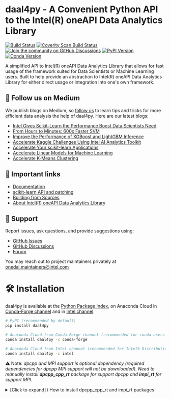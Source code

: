 # daal4py - A Convenient Python API to the Intel(R) oneAPI Data Analytics Library
[![Build Status](https://dev.azure.com/daal/daal4py/_apis/build/status/CI?branchName=master)](https://dev.azure.com/daal/daal4py/_build/latest?definitionId=9&branchName=master)
[![Coverity Scan Build Status](https://scan.coverity.com/projects/21716/badge.svg)](https://scan.coverity.com/projects/daal4py)
[![Join the community on GitHub Discussions](https://badgen.net/badge/join%20the%20discussion/on%20github/black?icon=github)](https://github.com/IntelPython/daal4py/discussions)
[![PyPI Version](https://img.shields.io/pypi/v/daal4py)](https://pypi.org/project/daal4py/)
[![Conda Version](https://img.shields.io/conda/vn/conda-forge/daal4py)](https://anaconda.org/conda-forge/daal4py)


A simplified API to Intel(R) oneAPI Data Analytics Library that allows for fast usage of the framework suited for Data Scientists or Machine Learning users.  Built to help provide an abstraction to Intel(R) oneAPI Data Analytics Library for either direct usage or integration into one's own framework.

## 👀 Follow us on Medium

We publish blogs on Medium, so [follow us](https://medium.com/intel-analytics-software/tagged/machine-learning) to learn tips and tricks for more efficient data analysis the help of daal4py. Here are our latest blogs:

- [Intel Gives Scikit-Learn the Performance Boost Data Scientists Need](https://medium.com/intel-analytics-software/intel-gives-scikit-learn-the-performance-boost-data-scientists-need-42eb47c80b18)
- [From Hours to Minutes: 600x Faster SVM](https://medium.com/intel-analytics-software/from-hours-to-minutes-600x-faster-svm-647f904c31ae)
- [Improve the Performance of XGBoost and LightGBM Inference](https://medium.com/intel-analytics-software/improving-the-performance-of-xgboost-and-lightgbm-inference-3b542c03447e)
- [Accelerate Kaggle Challenges Using Intel AI Analytics Toolkit](https://medium.com/intel-analytics-software/accelerate-kaggle-challenges-using-intel-ai-analytics-toolkit-beb148f66d5a)
- [Accelerate Your scikit-learn Applications](https://medium.com/intel-analytics-software/improving-the-performance-of-xgboost-and-lightgbm-inference-3b542c03447e)
- [Accelerate Linear Models for Machine Learning](https://medium.com/intel-analytics-software/accelerating-linear-models-for-machine-learning-5a75ff50a0fe)
- [Accelerate K-Means Clustering](https://medium.com/intel-analytics-software/accelerate-k-means-clustering-6385088788a1)

## 🔗 Important links
- [Documentation](https://intelpython.github.io/daal4py/)
- [scikit-learn API and patching](https://intelpython.github.io/daal4py/sklearn.html#sklearn)
- [Building from Sources](https://github.com/intel/scikit-learn-intelex/blob/master/daal4py/INSTALL.md)
- [About Intel(R) oneAPI Data Analytics Library](https://github.com/oneapi-src/oneDAL)

## 💬 Support

Report issues, ask questions, and provide suggestions using:

- [GitHub Issues](https://github.com/intel/scikit-learn-intelex/issues)
- [GitHub Discussions](https://github.com/intel/scikit-learn-intelex/discussions)
- [Forum](https://community.intel.com/t5/Intel-Distribution-for-Python/bd-p/distribution-python)

You may reach out to project maintainers privately at onedal.maintainers@intel.com

# 🛠 Installation
daal4py is available at the [Python Package Index](https://pypi.org/project/daal4py/),
on Anaconda Cloud in [Conda-Forge channel](https://anaconda.org/conda-forge/daal4py)
and in [Intel channel](https://anaconda.org/intel/daal4py).

```bash
# PyPI (recommended by default)
pip install daal4py
```

```bash
# Anaconda Cloud from Conda-Forge channel (recommended for conda users by default)
conda install daal4py -c conda-forge
```

```bash
# Anaconda Cloud from Intel channel (recommended for Intel® Distribution for Python users)
conda install daal4py -c intel
```

⚠️ Note: *dpcpp and MPI support is optional dependency (required dependencies for dpcpp
MPI support will not be downloaded). Need to manually install ***dpcpp_cpp_rt*** package
for support dpcpp and ***impi_rt*** for support MPI.*

<details><summary>[Click to expand] ℹ️ How to install dpcpp_cpp_rt and impi_rt packages </summary>

```bash
# PyPi for dpcpp
pip install --upgrade dpcpp_cpp_rt
```

```bash
# PyPi for MPI
pip install --upgrade impi_rt
```

```bash
# Anaconda Cloud for dpcpp
conda install dpcpp_cpp_rt -c intel
```

```bash
# Anaconda Cloud for MPI
conda install impi_rt -c intel
```

<details><summary>[Click to expand] ℹ️ Supported configurations </summary>

#### 📦 PyPi channel

| OS / Python version     | **Python 3.6** | **Python 3.7** | **Python 3.8**| **Python 3.9**|
| :-----------------------| :------------: | :-------------:| :------------:| :------------:|
|    **Linux**            |    [CPU, GPU]  |  [CPU, GPU]    |   [CPU, GPU]  |  [CPU, GPU]|  |
|    **Windows**          |    [CPU, GPU]  |  [CPU, GPU]    |   [CPU, GPU]  |  [CPU, GPU]|  |
|    **OsX**              |    [CPU]       |  [CPU]         |    [CPU]      |    [CPU]      |

#### 📦 Anaconda Cloud: Conda-Forge channel

| OS / Python version     | **Python 3.6** | **Python 3.7** | **Python 3.8**| **Python 3.9**|
| :-----------------------| :------------: | :------------: | :------------:| :------------:|
|    **Linux**            |   [CPU]        |   [CPU]        |     [CPU]     |     [CPU]     |
|    **Windows**          |   [CPU]        |   [CPU]        |     [CPU]     |     [CPU]     |
|    **OsX**              |   ❌           |     ❌        |     ❌        |       ❌     |

#### 📦 Anaconda Cloud: Intel channel

| OS / Python version     | **Python 3.6** | **Python 3.7** | **Python 3.8**| **Python 3.9**|
| :-----------------------| :------------: | :-------------:| :------------:| :------------:|
|    **Linux**            |   ❌          |     [CPU, GPU]  |     ❌       |      ❌       |
|    **Windows**          |   ❌          |     [CPU, GPU]  |     ❌       |      ❌       |
|    **OsX**              |   ❌          |     [CPU]       |     ❌       |      ❌       |

</details>

You can [build daal4py from sources](https://github.com/intel/scikit-learn-intelex/blob/master/daal4py/INSTALL.md) as well.


# ⚠️ Scikit-learn patching

Scikit-learn patching functionality in daal4py was deprecated and moved to a separate package - [Intel(R) Extension for Scikit-learn*](https://github.com/intel/scikit-learn-intelex). All future updates for the patching will be available in Intel(R) Extension for Scikit-learn only. Please use the package instead of daal4py for the Scikit-learn acceleration.
